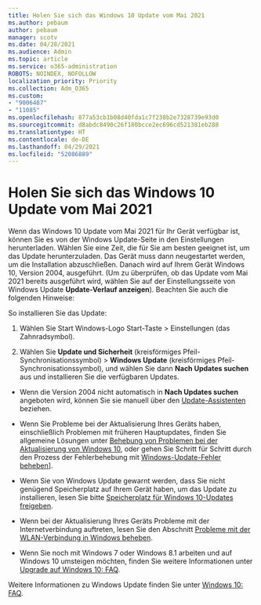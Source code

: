 ```yaml
---
title: Holen Sie sich das Windows 10 Update vom Mai 2021
ms.author: pebaum
author: pebaum
manager: scotv
ms.date: 04/28/2021
ms.audience: Admin
ms.topic: article
ms.service: o365-administration
ROBOTS: NOINDEX, NOFOLLOW
localization_priority: Priority
ms.collection: Adm_O365
ms.custom:
- "9006487"
- "11085"
ms.openlocfilehash: 877a53cb1b08d40fda1c7f238b2e7328739e93d0
ms.sourcegitcommit: d8abdc8490c26f180bcce2ec696cd521381eb288
ms.translationtype: HT
ms.contentlocale: de-DE
ms.lasthandoff: 04/29/2021
ms.locfileid: "52086889"
---
```

# <a name="get-the-windows-10-may-2021-update"></a>Holen Sie sich das Windows 10 Update vom Mai 2021

Wenn das Windows 10 Update vom Mai 2021 für Ihr Gerät verfügbar ist, können Sie es von der Windows Update-Seite in den Einstellungen herunterladen. Wählen Sie eine Zeit, die für Sie am besten geeignet ist, um das Update herunterzuladen. Das Gerät muss dann neugestartet werden, um die Installation abzuschließen. Danach wird auf Ihrem Gerät Windows 10, Version 2004, ausgeführt. (Um zu überprüfen, ob das Update vom Mai 2021 bereits ausgeführt wird, wählen Sie auf der Einstellungsseite von Windows Update **Update-Verlauf anzeigen**). Beachten Sie auch die folgenden Hinweise:  

So installieren Sie das Update:

1. Wählen Sie Start Windows-Logo Start-Taste > Einstellungen (das Zahnradsymbol).

1. Wählen Sie **Update und Sicherheit** (kreisförmiges Pfeil-Synchronisationssymbol) > **Windows Update** (kreisförmiges Pfeil-Synchronisationssymbol), und wählen Sie dann **Nach Updates suchen** aus und installieren Sie die verfügbaren Updates. 

- Wenn die Version 2004 nicht automatisch in **Nach Updates suchen** angeboten wird, können Sie sie manuell über den [Update-Assistenten](https://www.microsoft.com/software-download/windows10) beziehen.

- Wenn Sie Probleme bei der Aktualisierung Ihres Geräts haben, einschließlich Problemen mit früheren Hauptupdates, finden Sie allgemeine Lösungen unter [Behebung von Problemen bei der Aktualisierung von Windows 10](https://support.microsoft.com/windows/troubleshoot-problems-updating-windows-10-188c2b0f-10a7-d72f-65b8-32d177eb136c), oder gehen Sie Schritt für Schritt durch den Prozess der Fehlerbehebung mit [Windows-Update-Fehler beheben](https://support.microsoft.com/sbs/windows/fix-windows-update-errors-18b693b5-7818-5825-8a7e-2a4a37d6d787)].

- Wenn Sie von Windows Update gewarnt werden, dass Sie nicht genügend Speicherplatz auf Ihrem Gerät haben, um das Update zu installieren, lesen Sie bitte [Speicherplatz für Windows 10-Updates freigeben](https://support.microsoft.com/help/4013876).

- Wenn bei der Aktualisierung Ihres Geräts Probleme mit der Internetverbindung auftreten, lesen Sie den Abschnitt [Probleme mit der WLAN-Verbindung in Windows beheben](https://support.microsoft.com/windows/fix-wi-fi-connection-issues-in-windows-9424a1f7-6a3b-65a6-4d78-7f07eee84d2c).

- Wenn Sie noch mit Windows 7 oder Windows 8.1 arbeiten und auf Windows 10 umsteigen möchten, finden Sie weitere Informationen unter [Upgrade auf Windows 10: FAQ](https://support.microsoft.com/windows/upgrade-to-windows-10-faq-cce52341-7943-594e-72ce-e1cf00382445).

Weitere Informationen zu Windows Update finden Sie unter [Windows 10: FAQ](https://support.microsoft.com/windows/windows-update-faq-8a903416-6f45-0718-f5c7-375e92dddeb2).


